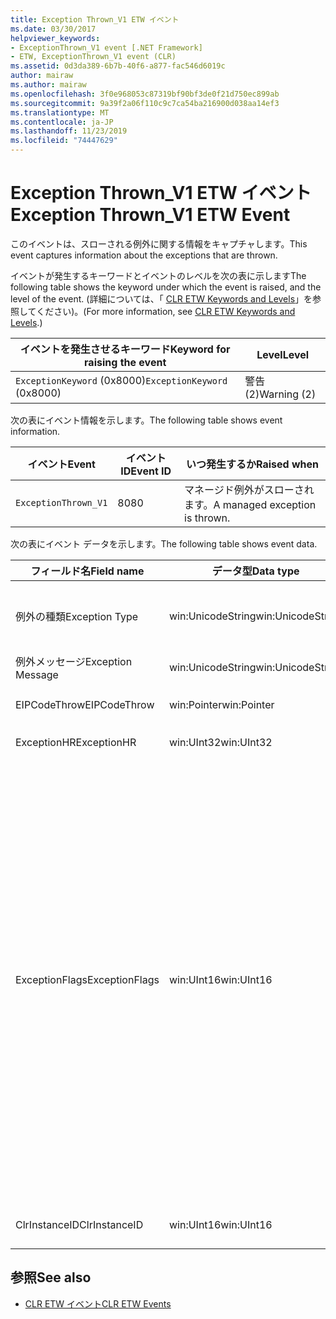 ```yaml
---
title: Exception Thrown_V1 ETW イベント
ms.date: 03/30/2017
helpviewer_keywords:
- ExceptionThrown_V1 event [.NET Framework]
- ETW, ExceptionThrown_V1 event (CLR)
ms.assetid: 0d3da389-6b7b-40f6-a877-fac546d6019c
author: mairaw
ms.author: mairaw
ms.openlocfilehash: 3f0e968053c87319bf90bf3de0f21d750ec899ab
ms.sourcegitcommit: 9a39f2a06f110c9c7ca54ba216900d038aa14ef3
ms.translationtype: MT
ms.contentlocale: ja-JP
ms.lasthandoff: 11/23/2019
ms.locfileid: "74447629"
---
```

# <a name="exception-thrown_v1-etw-event"></a><span data-ttu-id="05015-102">Exception Thrown_V1 ETW イベント</span><span class="sxs-lookup"><span data-stu-id="05015-102">Exception Thrown_V1 ETW Event</span></span>
<span data-ttu-id="05015-103">このイベントは、スローされる例外に関する情報をキャプチャします。</span><span class="sxs-lookup"><span data-stu-id="05015-103">This event captures information about the exceptions that are thrown.</span></span>  
  
 <span data-ttu-id="05015-104">イベントが発生するキーワードとイベントのレベルを次の表に示します</span><span class="sxs-lookup"><span data-stu-id="05015-104">The following table shows the keyword under which the event is raised, and the level of the event.</span></span> <span data-ttu-id="05015-105">(詳細については、「 [CLR ETW Keywords and Levels](clr-etw-keywords-and-levels.md)」を参照してください)。</span><span class="sxs-lookup"><span data-stu-id="05015-105">(For more information, see [CLR ETW Keywords and Levels](clr-etw-keywords-and-levels.md).)</span></span>  
  
|<span data-ttu-id="05015-106">イベントを発生させるキーワード</span><span class="sxs-lookup"><span data-stu-id="05015-106">Keyword for raising the event</span></span>|<span data-ttu-id="05015-107">Level</span><span class="sxs-lookup"><span data-stu-id="05015-107">Level</span></span>|  
|-----------------------------------|-----------|  
|<span data-ttu-id="05015-108">`ExceptionKeyword` (0x8000)</span><span class="sxs-lookup"><span data-stu-id="05015-108">`ExceptionKeyword` (0x8000)</span></span>|<span data-ttu-id="05015-109">警告 (2)</span><span class="sxs-lookup"><span data-stu-id="05015-109">Warning (2)</span></span>|  
  
 <span data-ttu-id="05015-110">次の表にイベント情報を示します。</span><span class="sxs-lookup"><span data-stu-id="05015-110">The following table shows event information.</span></span>  
  
|<span data-ttu-id="05015-111">イベント</span><span class="sxs-lookup"><span data-stu-id="05015-111">Event</span></span>|<span data-ttu-id="05015-112">イベント ID</span><span class="sxs-lookup"><span data-stu-id="05015-112">Event ID</span></span>|<span data-ttu-id="05015-113">いつ発生するか</span><span class="sxs-lookup"><span data-stu-id="05015-113">Raised when</span></span>|  
|-----------|--------------|-----------------|  
|`ExceptionThrown_V1`|<span data-ttu-id="05015-114">80</span><span class="sxs-lookup"><span data-stu-id="05015-114">80</span></span>|<span data-ttu-id="05015-115">マネージド例外がスローされます。</span><span class="sxs-lookup"><span data-stu-id="05015-115">A managed exception is thrown.</span></span>|  
  
 <span data-ttu-id="05015-116">次の表にイベント データを示します。</span><span class="sxs-lookup"><span data-stu-id="05015-116">The following table shows event data.</span></span>  
  
|<span data-ttu-id="05015-117">フィールド名</span><span class="sxs-lookup"><span data-stu-id="05015-117">Field name</span></span>|<span data-ttu-id="05015-118">データ型</span><span class="sxs-lookup"><span data-stu-id="05015-118">Data type</span></span>|<span data-ttu-id="05015-119">説明</span><span class="sxs-lookup"><span data-stu-id="05015-119">Description</span></span>|  
|----------------|---------------|-----------------|  
|<span data-ttu-id="05015-120">例外の種類</span><span class="sxs-lookup"><span data-stu-id="05015-120">Exception Type</span></span>|<span data-ttu-id="05015-121">win:UnicodeString</span><span class="sxs-lookup"><span data-stu-id="05015-121">win:UnicodeString</span></span>|<span data-ttu-id="05015-122">例外の種類 (`System.NullReferenceException` など)。</span><span class="sxs-lookup"><span data-stu-id="05015-122">Type of the exception; for example, `System.NullReferenceException`.</span></span>|  
|<span data-ttu-id="05015-123">例外メッセージ</span><span class="sxs-lookup"><span data-stu-id="05015-123">Exception Message</span></span>|<span data-ttu-id="05015-124">win:UnicodeString</span><span class="sxs-lookup"><span data-stu-id="05015-124">win:UnicodeString</span></span>|<span data-ttu-id="05015-125">実際の例外メッセージ。</span><span class="sxs-lookup"><span data-stu-id="05015-125">Actual exception message.</span></span>|  
|<span data-ttu-id="05015-126">EIPCodeThrow</span><span class="sxs-lookup"><span data-stu-id="05015-126">EIPCodeThrow</span></span>|<span data-ttu-id="05015-127">win:Pointer</span><span class="sxs-lookup"><span data-stu-id="05015-127">win:Pointer</span></span>|<span data-ttu-id="05015-128">例外が発生した命令ポインター。</span><span class="sxs-lookup"><span data-stu-id="05015-128">Instruction pointer where exception occurred.</span></span>|  
|<span data-ttu-id="05015-129">ExceptionHR</span><span class="sxs-lookup"><span data-stu-id="05015-129">ExceptionHR</span></span>|<span data-ttu-id="05015-130">win:UInt32</span><span class="sxs-lookup"><span data-stu-id="05015-130">win:UInt32</span></span>|<span data-ttu-id="05015-131">例外 [HRESULT](https://docs.microsoft.com/openspecs/windows_protocols/ms-erref/0642cb2f-2075-4469-918c-4441e69c548a)。</span><span class="sxs-lookup"><span data-stu-id="05015-131">Exception [HRESULT](https://docs.microsoft.com/openspecs/windows_protocols/ms-erref/0642cb2f-2075-4469-918c-4441e69c548a).</span></span>|  
|<span data-ttu-id="05015-132">ExceptionFlags</span><span class="sxs-lookup"><span data-stu-id="05015-132">ExceptionFlags</span></span>|<span data-ttu-id="05015-133">win:UInt16</span><span class="sxs-lookup"><span data-stu-id="05015-133">win:UInt16</span></span>|<span data-ttu-id="05015-134">0x01: HasInnerException (Visual Basic のドキュメントで「[CLR ETW イベント](clr-etw-events.md)」を参照)。</span><span class="sxs-lookup"><span data-stu-id="05015-134">0x01: HasInnerException (see [CLR ETW Events](clr-etw-events.md) in the Visual Basic documentation).</span></span><br /><br /> <span data-ttu-id="05015-135">0x02: IsNestedException。</span><span class="sxs-lookup"><span data-stu-id="05015-135">0x02: IsNestedException.</span></span><br /><br /> <span data-ttu-id="05015-136">0x04: IsRethrownException。</span><span class="sxs-lookup"><span data-stu-id="05015-136">0x04: IsRethrownException.</span></span><br /><br /> <span data-ttu-id="05015-137">0x08: IsCorruptedStateException (プロセスの状態が破損していることを示します。「[破損状態の例外の処理](https://docs.microsoft.com/archive/msdn-magazine/2009/february/clr-inside-out-handling-corrupted-state-exceptions)」を参照してください)。</span><span class="sxs-lookup"><span data-stu-id="05015-137">0x08: IsCorruptedStateException (indicates that the process state is corrupt; see [Handling Corrupted State Exceptions](https://docs.microsoft.com/archive/msdn-magazine/2009/february/clr-inside-out-handling-corrupted-state-exceptions)).</span></span><br /><br /> <span data-ttu-id="05015-138">0x10: IsCLSCompliant (<xref:System.Exception> から派生した例外は CLS 準拠で、それ以外は CLS 非準拠)。</span><span class="sxs-lookup"><span data-stu-id="05015-138">0x10: IsCLSCompliant (an exception that derives from <xref:System.Exception> is CLS-compliant; otherwise, it is not CLS-compliant).</span></span>|  
|<span data-ttu-id="05015-139">ClrInstanceID</span><span class="sxs-lookup"><span data-stu-id="05015-139">ClrInstanceID</span></span>|<span data-ttu-id="05015-140">win:UInt16</span><span class="sxs-lookup"><span data-stu-id="05015-140">win:UInt16</span></span>|<span data-ttu-id="05015-141">CLR または CoreCLR のインスタンスの一意の ID。</span><span class="sxs-lookup"><span data-stu-id="05015-141">Unique ID for the instance of CLR or CoreCLR.</span></span>|  
  
## <a name="see-also"></a><span data-ttu-id="05015-142">参照</span><span class="sxs-lookup"><span data-stu-id="05015-142">See also</span></span>

- [<span data-ttu-id="05015-143">CLR ETW イベント</span><span class="sxs-lookup"><span data-stu-id="05015-143">CLR ETW Events</span></span>](clr-etw-events.md)

